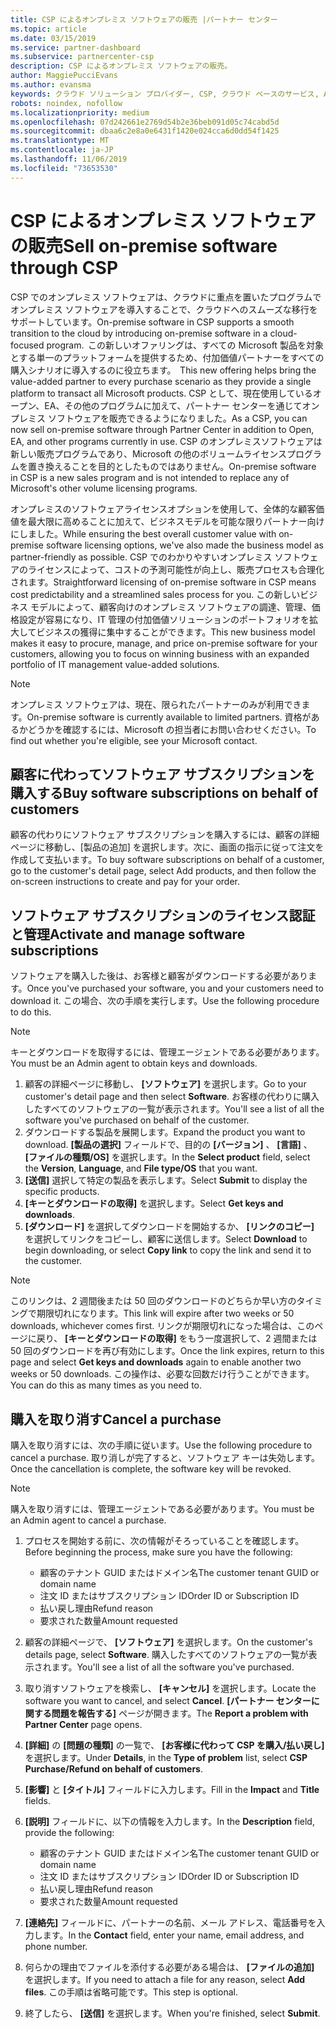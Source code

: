 ```yaml
---
title: CSP によるオンプレミス ソフトウェアの販売 |パートナー センター
ms.topic: article
ms.date: 03/15/2019
ms.service: partner-dashboard
ms.subservice: partnercenter-csp
description: CSP によるオンプレミス ソフトウェアの販売。
author: MaggiePucciEvans
ms.author: evansma
keywords: クラウド ソリューション プロバイダー, CSP, クラウド ベースのサービス, Azure, Office 365, Dynamics, CSP パートナ, CSP での販売, 直接パートナー, CSP 直接パートナー, CSP 間接リセラー, 直接 CSP, 間接 CSP, 直接モデル, 間接モデル, 間接リセラー, 間接プロバイダー, プロバイダー, ディストリビューター, クラウド ソリューション プロバイダー プログラム
robots: noindex, nofollow
ms.localizationpriority: medium
ms.openlocfilehash: 07d242661e2769d54b2e36beb091d05c74cabd5d
ms.sourcegitcommit: dbaa6c2e8a0e6431f1420e024cca6d0dd54f1425
ms.translationtype: MT
ms.contentlocale: ja-JP
ms.lasthandoff: 11/06/2019
ms.locfileid: "73653530"
---
```

# <a name="sell-on-premise-software-through-csp"></a><span data-ttu-id="ed827-104">CSP によるオンプレミス ソフトウェアの販売</span><span class="sxs-lookup"><span data-stu-id="ed827-104">Sell on-premise software through CSP</span></span>

<span data-ttu-id="ed827-105">CSP でのオンプレミス ソフトウェアは、クラウドに重点を置いたプログラムでオンプレミス ソフトウェアを導入することで、クラウドへのスムーズな移行をサポートしています。</span><span class="sxs-lookup"><span data-stu-id="ed827-105">On-premise software in CSP supports a smooth transition to the cloud by introducing on-premise software in a cloud-focused program.</span></span><span data-ttu-id="ed827-106">  この新しいオファリングは、すべての Microsoft 製品を対象とする単一のプラットフォームを提供するため、付加価値パートナーをすべての購入シナリオに導入するのに役立ちます。</span><span class="sxs-lookup"><span data-stu-id="ed827-106">  This new offering helps bring the value-added partner to every purchase scenario as they provide a single platform to transact all Microsoft products.</span></span> <span data-ttu-id="ed827-107">CSP として、現在使用しているオープン、EA、その他のプログラムに加えて、パートナー センターを通じてオンプレミス ソフトウェアを販売できるようになりました。</span><span class="sxs-lookup"><span data-stu-id="ed827-107">As a CSP, you can now sell on-premise software through Partner Center in addition to Open, EA, and other programs currently in use.</span></span> <span data-ttu-id="ed827-108">CSP のオンプレミスソフトウェアは新しい販売プログラムであり、Microsoft の他のボリュームライセンスプログラムを置き換えることを目的としたものではありません。</span><span class="sxs-lookup"><span data-stu-id="ed827-108">On-premise software in CSP is a new sales program and is not intended to replace any of Microsoft's other volume licensing programs.</span></span> 
 
<span data-ttu-id="ed827-109">オンプレミスのソフトウェアライセンスオプションを使用して、全体的な顧客価値を最大限に高めることに加えて、ビジネスモデルを可能な限りパートナー向けにしました。</span><span class="sxs-lookup"><span data-stu-id="ed827-109">While ensuring the best overall customer value with on-premise software licensing options, we've also made the business model as partner-friendly as possible.</span></span> <span data-ttu-id="ed827-110">CSP でのわかりやすいオンプレミス ソフトウェアのライセンスによって、コストの予測可能性が向上し、販売プロセスも合理化されます。</span><span class="sxs-lookup"><span data-stu-id="ed827-110">Straightforward licensing of on-premise software in CSP means cost predictability and a streamlined sales process for you.</span></span> <span data-ttu-id="ed827-111">この新しいビジネス モデルによって、顧客向けのオンプレミス ソフトウェアの調達、管理、価格設定が容易になり、IT 管理の付加価値ソリューションのポートフォリオを拡大してビジネスの獲得に集中することができます。</span><span class="sxs-lookup"><span data-stu-id="ed827-111">This new business model makes it easy to procure, manage, and price on-premise software for your customers, allowing you to focus on winning business with an expanded portfolio of IT management value-added solutions.</span></span> 

>[!NOTE]
><span data-ttu-id="ed827-112">オンプレミス ソフトウェアは、現在、限られたパートナーのみが利用できます。</span><span class="sxs-lookup"><span data-stu-id="ed827-112">On-premise software is currently available to limited partners.</span></span> <span data-ttu-id="ed827-113">資格があるかどうかを確認するには、Microsoft の担当者にお問い合わせください。</span><span class="sxs-lookup"><span data-stu-id="ed827-113">To find out whether you're eligible, see your Microsoft contact.</span></span> 


## <a name="buy-software-subscriptions-on-behalf-of-customers"></a><span data-ttu-id="ed827-114">顧客に代わってソフトウェア サブスクリプションを購入する</span><span class="sxs-lookup"><span data-stu-id="ed827-114">Buy software subscriptions on behalf of customers</span></span>

<span data-ttu-id="ed827-115">顧客の代わりにソフトウェア サブスクリプションを購入するには、顧客の詳細ページに移動し、[製品の追加] を選択します。次に、画面の指示に従って注文を作成して支払います。</span><span class="sxs-lookup"><span data-stu-id="ed827-115">To buy software subscriptions on behalf of a customer, go to the customer's detail page, select Add products, and then follow the on-screen instructions to create and pay for your order.</span></span>

## <a name="activate-and-manage-software-subscriptions"></a><span data-ttu-id="ed827-116">ソフトウェア サブスクリプションのライセンス認証と管理</span><span class="sxs-lookup"><span data-stu-id="ed827-116">Activate and manage software subscriptions</span></span>

<span data-ttu-id="ed827-117">ソフトウェアを購入した後は、お客様と顧客がダウンロードする必要があります。</span><span class="sxs-lookup"><span data-stu-id="ed827-117">Once you've purchased your software, you and your customers need to download it.</span></span> <span data-ttu-id="ed827-118">この場合、次の手順を実行します。</span><span class="sxs-lookup"><span data-stu-id="ed827-118">Use the following procedure to do this.</span></span> 

>[!NOTE]
><span data-ttu-id="ed827-119">キーとダウンロードを取得するには、管理エージェントである必要があります。</span><span class="sxs-lookup"><span data-stu-id="ed827-119">You must be an Admin agent to obtain keys and downloads.</span></span> 

1. <span data-ttu-id="ed827-120">顧客の詳細ページに移動し、 **[ソフトウェア]** を選択します。</span><span class="sxs-lookup"><span data-stu-id="ed827-120">Go to your customer's detail page and then select **Software**.</span></span> <span data-ttu-id="ed827-121">お客様の代わりに購入したすべてのソフトウェアの一覧が表示されます。</span><span class="sxs-lookup"><span data-stu-id="ed827-121">You'll see a list of all the software you've purchased on behalf of the customer.</span></span> 
2.  <span data-ttu-id="ed827-122">ダウンロードする製品を展開します。</span><span class="sxs-lookup"><span data-stu-id="ed827-122">Expand the product you want to download.</span></span> <span data-ttu-id="ed827-123">**[製品の選択]** フィールドで、目的の **[バージョン]** 、 **[言語]** 、 **[ファイルの種類/OS]** を選択します。</span><span class="sxs-lookup"><span data-stu-id="ed827-123">In the **Select product** field, select the **Version**, **Language**, and **File type/OS** that you want.</span></span> 
3.  <span data-ttu-id="ed827-124">**[送信]** 選択して特定の製品を表示します。</span><span class="sxs-lookup"><span data-stu-id="ed827-124">Select **Submit** to display the specific products.</span></span> 
4.  <span data-ttu-id="ed827-125">**[キーとダウンロードの取得]** を選択します。</span><span class="sxs-lookup"><span data-stu-id="ed827-125">Select **Get keys and downloads**.</span></span> 
5.  <span data-ttu-id="ed827-126">**[ダウンロード]** を選択してダウンロードを開始するか、 **[リンクのコピー]** を選択してリンクをコピーし、顧客に送信します。</span><span class="sxs-lookup"><span data-stu-id="ed827-126">Select **Download** to begin downloading, or select **Copy link** to copy the link and send it to the customer.</span></span> 

>[!NOTE]
><span data-ttu-id="ed827-127">このリンクは、2 週間後または 50 回のダウンロードのどちらか早い方のタイミングで期限切れになります。</span><span class="sxs-lookup"><span data-stu-id="ed827-127">This link will expire after two weeks or 50 downloads, whichever comes first.</span></span> <span data-ttu-id="ed827-128">リンクが期限切れになった場合は、このページに戻り、 **[キーとダウンロードの取得]** をもう一度選択して、2 週間または 50 回のダウンロードを再び有効にします。</span><span class="sxs-lookup"><span data-stu-id="ed827-128">Once the link expires, return to this page and select **Get keys and downloads** again to enable another two weeks or 50 downloads.</span></span> <span data-ttu-id="ed827-129">この操作は、必要な回数だけ行うことができます。</span><span class="sxs-lookup"><span data-stu-id="ed827-129">You can do this as many times as you need to.</span></span> 


## <a name="cancel-a-purchase"></a><span data-ttu-id="ed827-130">購入を取り消す</span><span class="sxs-lookup"><span data-stu-id="ed827-130">Cancel a purchase</span></span>
<span data-ttu-id="ed827-131">購入を取り消すには、次の手順に従います。</span><span class="sxs-lookup"><span data-stu-id="ed827-131">Use the following procedure to cancel a purchase.</span></span> <span data-ttu-id="ed827-132">取り消しが完了すると、ソフトウェア キーは失効します。</span><span class="sxs-lookup"><span data-stu-id="ed827-132">Once the cancellation is complete, the software key will be revoked.</span></span> 

>[!NOTE]
><span data-ttu-id="ed827-133">購入を取り消すには、管理エージェントである必要があります。</span><span class="sxs-lookup"><span data-stu-id="ed827-133">You must be an Admin agent to cancel a purchase.</span></span> 

1.  <span data-ttu-id="ed827-134">プロセスを開始する前に、次の情報がそろっていることを確認します。</span><span class="sxs-lookup"><span data-stu-id="ed827-134">Before beginning the process, make sure you have the following:</span></span> 
    -   <span data-ttu-id="ed827-135">顧客のテナント GUID またはドメイン名</span><span class="sxs-lookup"><span data-stu-id="ed827-135">The customer tenant GUID or domain name</span></span>
    -   <span data-ttu-id="ed827-136">注文 ID またはサブスクリプション ID</span><span class="sxs-lookup"><span data-stu-id="ed827-136">Order ID or Subscription ID</span></span>
    -   <span data-ttu-id="ed827-137">払い戻し理由</span><span class="sxs-lookup"><span data-stu-id="ed827-137">Refund reason</span></span>
    -   <span data-ttu-id="ed827-138">要求された数量</span><span class="sxs-lookup"><span data-stu-id="ed827-138">Amount requested</span></span>

2.  <span data-ttu-id="ed827-139">顧客の詳細ページで、 **[ソフトウェア]** を選択します。</span><span class="sxs-lookup"><span data-stu-id="ed827-139">On the customer's details page, select **Software**.</span></span> <span data-ttu-id="ed827-140">購入したすべてのソフトウェアの一覧が表示されます。</span><span class="sxs-lookup"><span data-stu-id="ed827-140">You'll see a list of all the software you've purchased.</span></span> 

3.  <span data-ttu-id="ed827-141">取り消すソフトウェアを検索し、 **[キャンセル]** を選択します。</span><span class="sxs-lookup"><span data-stu-id="ed827-141">Locate the software you want to cancel, and select **Cancel**.</span></span> <span data-ttu-id="ed827-142">**[パートナー センターに関する問題を報告する]** ページが開きます。</span><span class="sxs-lookup"><span data-stu-id="ed827-142">The **Report a problem with Partner Center** page opens.</span></span> 

4.  <span data-ttu-id="ed827-143">**[詳細]** の **[問題の種類]** の一覧で、 **[お客様に代わって CSP を購入/払い戻し]** を選択します。</span><span class="sxs-lookup"><span data-stu-id="ed827-143">Under **Details**, in the **Type of problem** list, select **CSP Purchase/Refund on behalf of customers**.</span></span>

5.  <span data-ttu-id="ed827-144">**[影響]** と **[タイトル]** フィールドに入力します。</span><span class="sxs-lookup"><span data-stu-id="ed827-144">Fill in the **Impact** and **Title** fields.</span></span> 

6.  <span data-ttu-id="ed827-145">**[説明]** フィールドに、以下の情報を入力します。</span><span class="sxs-lookup"><span data-stu-id="ed827-145">In the **Description** field, provide the following:</span></span> 
    -   <span data-ttu-id="ed827-146">顧客のテナント GUID またはドメイン名</span><span class="sxs-lookup"><span data-stu-id="ed827-146">The customer tenant GUID or domain name</span></span>
    -   <span data-ttu-id="ed827-147">注文 ID またはサブスクリプション ID</span><span class="sxs-lookup"><span data-stu-id="ed827-147">Order ID or Subscription ID</span></span>
    -   <span data-ttu-id="ed827-148">払い戻し理由</span><span class="sxs-lookup"><span data-stu-id="ed827-148">Refund reason</span></span>
    -   <span data-ttu-id="ed827-149">要求された数量</span><span class="sxs-lookup"><span data-stu-id="ed827-149">Amount requested</span></span>

7.  <span data-ttu-id="ed827-150">**[連絡先]** フィールドに、パートナーの名前、メール アドレス、電話番号を入力します。</span><span class="sxs-lookup"><span data-stu-id="ed827-150">In the **Contact** field, enter your name, email address, and phone number.</span></span> 

8.  <span data-ttu-id="ed827-151">何らかの理由でファイルを添付する必要がある場合は、 **[ファイルの追加]** を選択します。</span><span class="sxs-lookup"><span data-stu-id="ed827-151">If you need to attach a file for any reason, select **Add files**.</span></span> <span data-ttu-id="ed827-152">この手順は省略可能です。</span><span class="sxs-lookup"><span data-stu-id="ed827-152">This step is optional.</span></span> 

9.  <span data-ttu-id="ed827-153">終了したら、 **[送信]** を選択します。</span><span class="sxs-lookup"><span data-stu-id="ed827-153">When you're finished, select **Submit**.</span></span>
